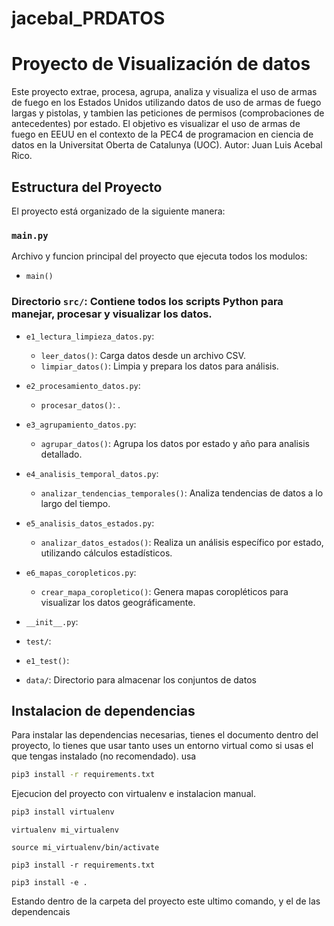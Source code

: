 # jacebal_PRDATOS

# Proyecto de Visualización de datos

Este proyecto extrae, procesa, agrupa, analiza y visualiza el uso de armas de fuego en los Estados Unidos utilizando
datos de uso de armas de fuego largas y pistolas, y tambien las peticiones de permisos (comprobaciones de antecedentes)
por estado. El objetivo es visualizar el uso de armas de fuego en EEUU en el contexto de la PEC4 de programacion en
ciencia de datos en la Universitat Oberta de Catalunya (UOC). Autor: Juan Luis Acebal Rico.

## Estructura del Proyecto

El proyecto está organizado de la siguiente manera:

### `main.py`

Archivo y funcion principal del proyecto que ejecuta todos los modulos:
- `main()`

### Directorio `src/`: Contiene todos los scripts Python para manejar, procesar y visualizar los datos.

- `e1_lectura_limpieza_datos.py`:
    - `leer_datos()`: Carga datos desde un archivo CSV.
    - `limpiar_datos()`: Limpia y prepara los datos para análisis.

- `e2_procesamiento_datos.py`:
    - `procesar_datos()`: .

- `e3_agrupamiento_datos.py`:
    - `agrupar_datos()`: Agrupa los datos por estado y año para analisis detallado.

- `e4_analisis_temporal_datos.py`:
    - `analizar_tendencias_temporales()`: Analiza tendencias de datos a lo largo del tiempo.

- `e5_analisis_datos_estados.py`:
    - `analizar_datos_estados()`: Realiza un análisis específico por estado, utilizando cálculos estadísticos.

- `e6_mapas_coropleticos.py`:
    - `crear_mapa_coropletico()`: Genera mapas coropléticos para visualizar los datos geográficamente.

- `__init__.py`:

- `test/`:
- `e1_test()`:


- `data/`: Directorio para almacenar los conjuntos de datos

## Instalacion de dependencias

Para instalar las dependencias necesarias, tienes el documento dentro del proyecto, lo tienes que usar tanto uses un
entorno virtual como si usas el que tengas instalado (no recomendado).
usa

```bash
pip3 install -r requirements.txt
```

Ejecucion del proyecto con virtualenv e instalacion manual.

```bash
pip3 install virtualenv
```

```Creacion entorno virtual en bash
virtualenv mi_virtualenv
```

```Activar el entorno virtual
source mi_virtualenv/bin/activate
```

```Instalacion de dependencias dentro del entorno virtual
pip3 install -r requirements.txt
```

``` Instalar paquete jacebal_PRDATOS
pip3 install -e .
```

Estando dentro de la carpeta del proyecto este ultimo comando, y el de las dependencais